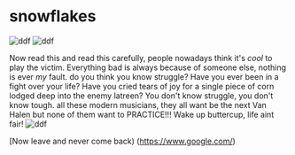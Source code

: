 # snowflakes

![ddf](https://i.pinimg.com/236x/b4/95/58/b49558d702f87d58386edcb98bc41438.jpg)
![ddf](https://cdn.europosters.eu/image/750/julisteet/flaming-skulls-i8334.jpg)

Now read this and read this carefully, people nowadays think it's *cool* to play the victim. Everything bad is always because of someone else, nothing
is ever *my* fault. do you think you know struggle? Have you ever been in a fight over your life? Have you cried tears of joy for a single piece of corn lodged deep into the enemy latreen? You don't know struggle, you don't know tough. all these modern musicians, they all want be the next Van Halen but none of them want to PRACTICE!!! Wake up buttercup, life aint fair! 
![ddf](https://i.pinimg.com/originals/60/8e/bc/608ebc8e9e02ee7b9f1aaf5c58196687.jpg)








[Now leave and never come back) (https://www.google.com/)
